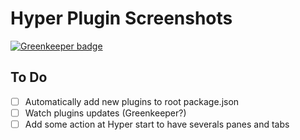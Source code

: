 # Hyper Plugin Screenshots

[![Greenkeeper badge](https://badges.greenkeeper.io/chabou/hyper-plugins-screenshots.svg)](https://greenkeeper.io/)

## To Do

* [ ] Automatically add new plugins to root package.json
* [ ] Watch plugins updates (Greenkeeper?)
* [ ] Add some action at Hyper start to have severals panes and tabs
